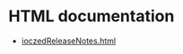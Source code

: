 # HTML documentation

* [ioczedReleaseNotes.html](http://htmlpreview.github.com/?https://github.com/epics-modules/ioczed/blob/master/documentation/ioczedReleaseNotes.html)
